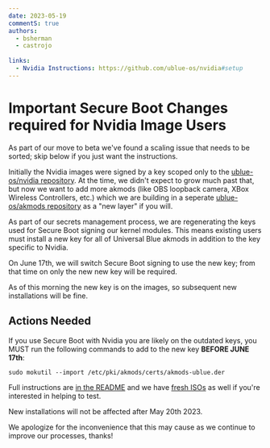 ```yaml
---
date: 2023-05-19
commentS: true
authors: 
  - bsherman
  - castrojo
 
links:
  - Nvidia Instructions: https://github.com/ublue-os/nvidia#setup
---
```


# Important Secure Boot Changes required for Nvidia Image Users

As part of our move to beta we've found a scaling issue that needs to be sorted; skip below if you just want the instructions.

Initially the Nvidia images were signed by a key scoped only to the [ublue-os/nvidia repository](https://github.com/ublue-os/nvidia). At the time, we didn't expect to grow much past that, but now we want to add more akmods (like OBS loopback camera, XBox Wireless Controllers, etc.) which we are building in a seperate [ublue-os/akmods repository](https://github.com/ublue-os/akmods) as a "new layer" if you will. 

As part of our secrets management process, we are regenerating the keys used for Secure Boot signing our kernel modules. This means existing users must install a new key for all of Universal Blue akmods in addition to the key specific to Nvidia. 

On June 17th, we will switch Secure Boot signing to use the new key; from that time on only the new new key will be required.

As of this morning the new key is on the images, so subsequent new installations will be fine.

## Actions Needed

If you use Secure Boot with Nvidia you are likely on the outdated keys, you MUST run the following commands to add to the new key **BEFORE JUNE 17th**: 

    sudo mokutil --import /etc/pki/akmods/certs/akmods-ublue.der

Full instructions are [in the README](https://github.com/ublue-os/nvidia#setups) and we have [fresh ISOs](https://github.com/ublue-os/main/releases) as well if you're interested in helping to test.

New installations will not be affected after May 20th 2023. 

We apologize for the inconvenience that this may cause as we continue to improve our processes, thanks!
